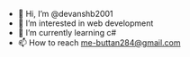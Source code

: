 - 👋 Hi, I’m @devanshb2001
- 👀 I’m interested in web development
- 🌱 I’m currently learning c#
- 📫 How to reach me-buttan284@gmail.com

<!---
devanshb2001/devanshb2001 is a ✨ special ✨ repository because its `README.md` (this file) appears on your GitHub profile.
You can click the Preview link to take a look at your changes.
--->
